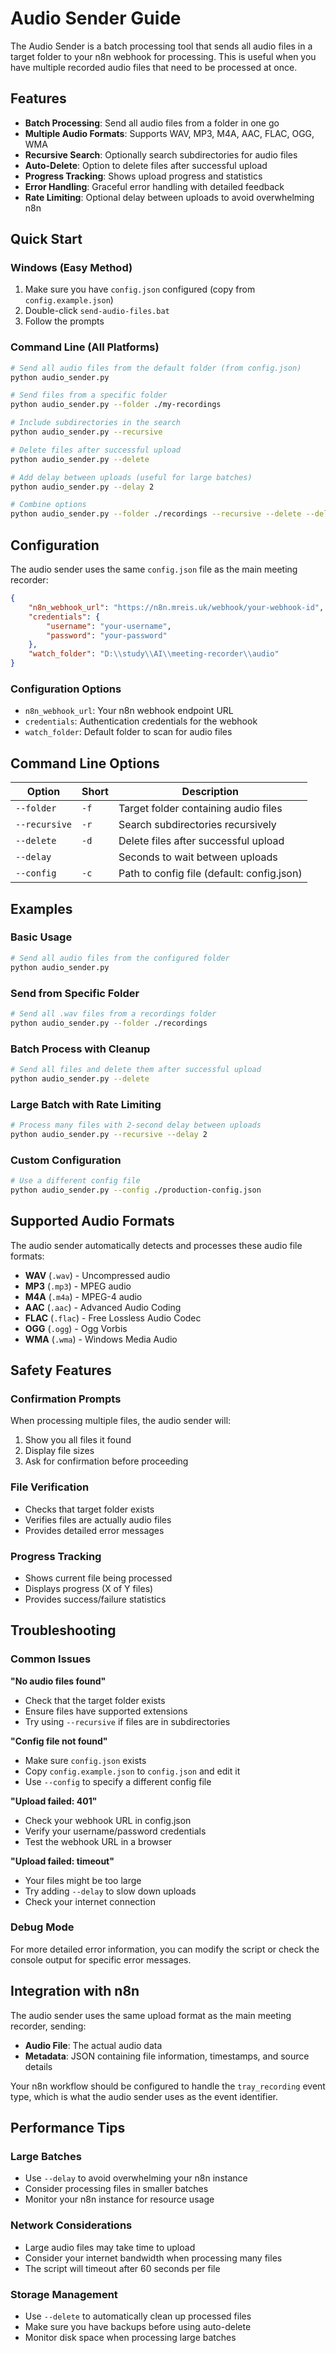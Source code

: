 # Audio Sender Guide

The Audio Sender is a batch processing tool that sends all audio files in a target folder to your n8n webhook for processing. This is useful when you have multiple recorded audio files that need to be processed at once.

## Features

- **Batch Processing**: Send all audio files from a folder in one go
- **Multiple Audio Formats**: Supports WAV, MP3, M4A, AAC, FLAC, OGG, WMA
- **Recursive Search**: Optionally search subdirectories for audio files
- **Auto-Delete**: Option to delete files after successful upload
- **Progress Tracking**: Shows upload progress and statistics
- **Error Handling**: Graceful error handling with detailed feedback
- **Rate Limiting**: Optional delay between uploads to avoid overwhelming n8n

## Quick Start

### Windows (Easy Method)
1. Make sure you have `config.json` configured (copy from `config.example.json`)
2. Double-click `send-audio-files.bat`
3. Follow the prompts

### Command Line (All Platforms)

```bash
# Send all audio files from the default folder (from config.json)
python audio_sender.py

# Send files from a specific folder
python audio_sender.py --folder ./my-recordings

# Include subdirectories in the search
python audio_sender.py --recursive

# Delete files after successful upload
python audio_sender.py --delete

# Add delay between uploads (useful for large batches)
python audio_sender.py --delay 2

# Combine options
python audio_sender.py --folder ./recordings --recursive --delete --delay 1
```

## Configuration

The audio sender uses the same `config.json` file as the main meeting recorder:

```json
{
    "n8n_webhook_url": "https://n8n.mreis.uk/webhook/your-webhook-id",
    "credentials": {
        "username": "your-username",
        "password": "your-password"
    },
    "watch_folder": "D:\\study\\AI\\meeting-recorder\\audio"
}
```

### Configuration Options

- `n8n_webhook_url`: Your n8n webhook endpoint URL
- `credentials`: Authentication credentials for the webhook
- `watch_folder`: Default folder to scan for audio files

## Command Line Options

| Option | Short | Description |
|--------|-------|-------------|
| `--folder` | `-f` | Target folder containing audio files |
| `--recursive` | `-r` | Search subdirectories recursively |
| `--delete` | `-d` | Delete files after successful upload |
| `--delay` | | Seconds to wait between uploads |
| `--config` | `-c` | Path to config file (default: config.json) |

## Examples

### Basic Usage
```bash
# Send all audio files from the configured folder
python audio_sender.py
```

### Send from Specific Folder
```bash
# Send all .wav files from a recordings folder
python audio_sender.py --folder ./recordings
```

### Batch Process with Cleanup
```bash
# Send all files and delete them after successful upload
python audio_sender.py --delete
```

### Large Batch with Rate Limiting
```bash
# Process many files with 2-second delay between uploads
python audio_sender.py --recursive --delay 2
```

### Custom Configuration
```bash
# Use a different config file
python audio_sender.py --config ./production-config.json
```

## Supported Audio Formats

The audio sender automatically detects and processes these audio file formats:

- **WAV** (`.wav`) - Uncompressed audio
- **MP3** (`.mp3`) - MPEG audio
- **M4A** (`.m4a`) - MPEG-4 audio
- **AAC** (`.aac`) - Advanced Audio Coding
- **FLAC** (`.flac`) - Free Lossless Audio Codec
- **OGG** (`.ogg`) - Ogg Vorbis
- **WMA** (`.wma`) - Windows Media Audio

## Safety Features

### Confirmation Prompts
When processing multiple files, the audio sender will:
1. Show you all files it found
2. Display file sizes
3. Ask for confirmation before proceeding

### File Verification
- Checks that target folder exists
- Verifies files are actually audio files
- Provides detailed error messages

### Progress Tracking
- Shows current file being processed
- Displays progress (X of Y files)
- Provides success/failure statistics

## Troubleshooting

### Common Issues

**"No audio files found"**
- Check that the target folder exists
- Ensure files have supported extensions
- Try using `--recursive` if files are in subdirectories

**"Config file not found"**
- Make sure `config.json` exists
- Copy `config.example.json` to `config.json` and edit it
- Use `--config` to specify a different config file

**"Upload failed: 401"**
- Check your webhook URL in config.json
- Verify your username/password credentials
- Test the webhook URL in a browser

**"Upload failed: timeout"**
- Your files might be too large
- Try adding `--delay` to slow down uploads
- Check your internet connection

### Debug Mode

For more detailed error information, you can modify the script or check the console output for specific error messages.

## Integration with n8n

The audio sender uses the same upload format as the main meeting recorder, sending:

- **Audio File**: The actual audio data
- **Metadata**: JSON containing file information, timestamps, and source details

Your n8n workflow should be configured to handle the `tray_recording` event type, which is what the audio sender uses as the event identifier.

## Performance Tips

### Large Batches
- Use `--delay` to avoid overwhelming your n8n instance
- Consider processing files in smaller batches
- Monitor your n8n instance for resource usage

### Network Considerations
- Large audio files may take time to upload
- Consider your internet bandwidth when processing many files
- The script will timeout after 60 seconds per file

### Storage Management
- Use `--delete` to automatically clean up processed files
- Make sure you have backups before using auto-delete
- Monitor disk space when processing large batches
